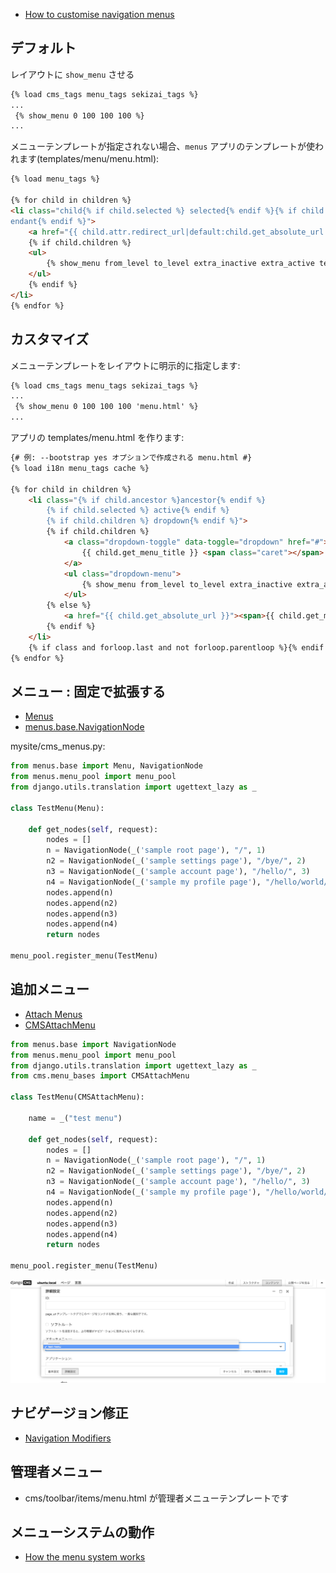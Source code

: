 - [How to customise navigation menus](http://docs.django-cms.org/en/release-3.4.x/how_to/menus.html)


## デフォルト

レイアウトに `show_menu` させる

~~~html
{% load cms_tags menu_tags sekizai_tags %}
...
 {% show_menu 0 100 100 100 %}
...
~~~

メニューテンプレートが指定されない場合、`menus` アプリのテンプレートが使われます(templates/menu/menu.html):

~~~html
{% load menu_tags %}

{% for child in children %}
<li class="child{% if child.selected %} selected{% endif %}{% if child.ancestor %} ancestor{% endif %}{% if child.sibling %} sibling{% endif %}{% if child.descendant %} desc
endant{% endif %}">
    <a href="{{ child.attr.redirect_url|default:child.get_absolute_url }}">{{ child.get_menu_title }}</a>
    {% if child.children %}
    <ul>
        {% show_menu from_level to_level extra_inactive extra_active template "" "" child %}
    </ul>
    {% endif %}
</li>
{% endfor %}
~~~


## カスタマイズ

メニューテンプレートをレイアウトに明示的に指定します:

~~~html
{% load cms_tags menu_tags sekizai_tags %}
...
 {% show_menu 0 100 100 100 'menu.html' %}
...
~~~

アプリの templates/menu.html を作ります:

~~~html
{# 例: --bootstrap yes オプションで作成される menu.html #}
{% load i18n menu_tags cache %}

{% for child in children %}
    <li class="{% if child.ancestor %}ancestor{% endif %}
        {% if child.selected %} active{% endif %}
        {% if child.children %} dropdown{% endif %}">
        {% if child.children %}
            <a class="dropdown-toggle" data-toggle="dropdown" href="#">
                {{ child.get_menu_title }} <span class="caret"></span>
            </a>
            <ul class="dropdown-menu">
                {% show_menu from_level to_level extra_inactive extra_active template "" "" child %}
            </ul>
        {% else %}
            <a href="{{ child.get_absolute_url }}"><span>{{ child.get_menu_title }}</span></a>
        {% endif %}
    </li>
    {% if class and forloop.last and not forloop.parentloop %}{% endif %}
{% endfor %}
~~~


## メニュー : 固定で拡張する

- [Menus](http://docs.django-cms.org/en/release-3.4.x/how_to/menus.html#menus)
- [menus.base.NavigationNode](http://docs.django-cms.org/en/release-3.4.x/reference/navigation.html#menus.base.NavigationNode)

mysite/cms_menus.py:

~~~py
from menus.base import Menu, NavigationNode
from menus.menu_pool import menu_pool
from django.utils.translation import ugettext_lazy as _

class TestMenu(Menu):

    def get_nodes(self, request):
        nodes = []
        n = NavigationNode(_('sample root page'), "/", 1)
        n2 = NavigationNode(_('sample settings page'), "/bye/", 2)
        n3 = NavigationNode(_('sample account page'), "/hello/", 3)
        n4 = NavigationNode(_('sample my profile page'), "/hello/world/", 4, 3)
        nodes.append(n)
        nodes.append(n2)
        nodes.append(n3)
        nodes.append(n4)
        return nodes

menu_pool.register_menu(TestMenu)
~~~


## 追加メニュー

- [Attach Menus ](http://docs.django-cms.org/en/release-3.4.x/how_to/menus.html#integration-attach-menus)
- [CMSAttachMenu](http://docs.django-cms.org/en/release-3.4.x/reference/navigation.html#cms.menu_bases.CMSAttachMenu)


~~~py
from menus.base import NavigationNode
from menus.menu_pool import menu_pool
from django.utils.translation import ugettext_lazy as _
from cms.menu_bases import CMSAttachMenu

class TestMenu(CMSAttachMenu):

    name = _("test menu")

    def get_nodes(self, request):
        nodes = []
        n = NavigationNode(_('sample root page'), "/", 1)
        n2 = NavigationNode(_('sample settings page'), "/bye/", 2)
        n3 = NavigationNode(_('sample account page'), "/hello/", 3)
        n4 = NavigationNode(_('sample my profile page'), "/hello/world/", 4, 3)
        nodes.append(n)
        nodes.append(n2)
        nodes.append(n3)
        nodes.append(n4)
        return nodes

menu_pool.register_menu(TestMenu)
~~~

![](cms.menus.attachment.png)

## ナビゲージョン修正

- [Navigation Modifiers](http://docs.django-cms.org/en/release-3.4.x/how_to/menus.html#navigation-modifiers)

## 管理者メニュー


- cms/toolbar/items/menu.html が管理者メニューテンプレートです


## メニューシステムの動作


- [How the menu system works](http://docs.django-cms.org/en/release-3.4.x/topics/menu_system.html)
